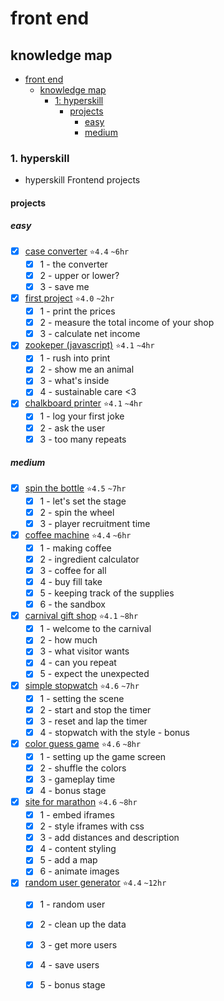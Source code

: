 # front end

## knowledge map
- [front end](#front-end)
  - [knowledge map](#knowledge-map)
    - [1: hyperskill](#1-hyperskill)
      - [projects](#projects)
        - [easy](#easy)
        - [medium](#medium)

### 1. hyperskill
- hyperskill Frontend projects
#### projects
##### easy
  - [x] [case converter](https://github.com/eucarizan/case-converter/blob/main/README.md) `⭐4.4` `~6hr`
    - [x] 1 - the converter
    - [x] 2 - upper or lower?
    - [x] 3 - save me
  - [x] [first project](https://github.com/eucarizan/js-fp/blob/main/README.md) `⭐4.0` `~2hr`
    - [x] 1 - print the prices
    - [x] 2 - measure the total income of your shop
    - [x] 3 - calculate net income
  - [x] [zookeper (javascript)](https://github.com/eucarizan/zookeeper-js/blob/main/README.md) `⭐4.1` `~4hr`
    - [x] 1 - rush into print
    - [x] 2 - show me an animal
    - [x] 3 - what's inside
    - [x] 4 - sustainable care <3
  - [x] [chalkboard printer](https://github.com/eucarizan/chalkboard-printer/blob/main/README.md) `⭐4.1` `~4hr`
    - [x] 1 - log your first joke
    - [x] 2 - ask the user
    - [x] 3 - too many repeats

##### medium
  - [x] [spin the bottle](https://github.com/eucarizan/spin-the-bottle/blob/main/README.md) `⭐4.5` `~7hr`
    - [x] 1 - let's set the stage
    - [x] 2 - spin the wheel
    - [x] 3 - player recruitment time
  - [x] [coffee machine](https://github.com/eucarizan/coffee-machine-js/blob/main/README.md) `⭐4.4` `~6hr`
    - [x] 1 - making coffee
    - [x] 2 - ingredient calculator
    - [x] 3 - coffee for all
    - [x] 4 - buy fill take
    - [x] 5 - keeping track of the supplies
    - [x] 6 - the sandbox
  - [x] [carnival gift shop](https://github.com/eucarizan/carnival-gift-shop/blob/main/README.md) `⭐4.1` `~8hr`
    - [x] 1 - welcome to the carnival
    - [x] 2 - how much
    - [x] 3 - what visitor wants
    - [x] 4 - can you repeat
    - [x] 5 - expect the unexpected
  - [x] [simple stopwatch](https://github.com/eucarizan/simple-stopwatch/blob/main/README.md) `⭐4.6` `~7hr`
    - [x] 1 - setting the scene
    - [x] 2 - start and stop the timer
    - [x] 3 - reset and lap the timer
    - [x] 4 - stopwatch with the style - bonus
  - [x] [color guess game](https://github.com/eucarizan/color-guess-game/blob/main/README.md) `⭐4.6` `~8hr`
    - [x] 1 - setting up the game screen
    - [x] 2 - shuffle the colors
    - [x] 3 - gameplay time
    - [x] 4 - bonus stage
  - [x] [site for marathon](https://github.com/eucarizan/marathon-site/blob/main/README.md) `⭐4.6` `~8hr`
    - [x] 1 - embed iframes
    - [x] 2 - style iframes with css
    - [x] 3 - add distances and description
    - [x] 4 - content styling
    - [x] 5 - add a map
    - [x] 6 - animate images
  - [x] [random user generator](https://github.com/eucarizan/rand-usr-gen/blob/main/README.md) `⭐4.4` `~12hr`
    - [x] 1 - random user
    - [x] 2 - clean up the data
    - [x] 3 - get more users
    - [x] 4 - save users
    - [x] 5 - bonus stage

